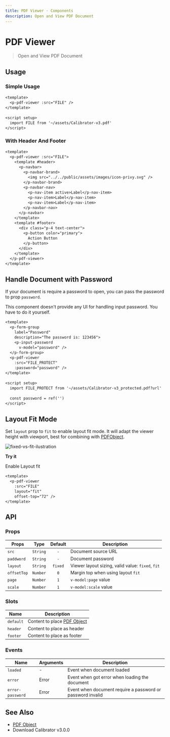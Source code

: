 ```yaml
---
title: PDF Viewer · Components
description: Open and View PDF Document
---
```

<script setup>
  import pPdfViewer from './PdfViewer.vue'
  import pNavbar from '../navbar/Navbar.vue'
  import pNavbarBrand from '../navbar/NavbarBrand.vue'
  import pNavbarNav from '../navbar/NavbarNav.vue'
  import pNavItem from '../nav/NavItem.vue'
  import pButton from '../button/Button.vue'
  import pFormGroup from '../form-group/FormGroup.vue'
  import pInputPassword from '../input-password/InputPassword.vue'
  import pBanner from '../banner/Banner.vue'
  import pToggle from '../toggle/Toggle.vue'
  import FILE from '../../public/assets/pdf/Calibrator-v3.pdf?url'
  import FILE_PROTECT from '../../public/assets/pdf/Calibrator-v3_protected.pdf?url'
  import IMG_FIXED_FIT from '../../public/assets/images/fixed-vs-fit.svg'
  import { ref } from 'vue-demi'

  const password = ref('')
  const layout   = ref('fixed')
</script>

<style lang="postcss">
  .preview > .pdf {
    @apply z-[2];
  }
</style>

# PDF Viewer
> Open and View PDF Document

## Usage

### Simple Usage

<preview>
  <p-pdf-viewer :src="FILE" />
</preview>

```vue
<template>
  <p-pdf-viewer :src="FILE" />
</template>

<script setup>
  import FILE from '~/assets/Calibrator-v3.pdf'
</script>
```

### With Header And Footer

<preview>
  <p-pdf-viewer :src="FILE">
    <template #header>
      <p-navbar>
        <p-navbar-brand>
          <img src="../../public/assets/images/icon-privy.svg" />
        </p-navbar-brand>
        <p-navbar-nav>
          <p-nav-item active>Label</p-nav-item>
          <p-nav-item>Label</p-nav-item>
          <p-nav-item>Label</p-nav-item>
        </p-navbar-nav>
      </p-navbar>
    </template>
    <template #footer>
      <div class="p-4 text-center">
        <p-button color="primary">
          Action Button
        </p-button>
      </div>
    </template>
  </p-pdf-viewer>
</preview>

```vue
<template>
  <p-pdf-viewer :src="FILE">
    <template #header>
      <p-navbar>
        <p-navbar-brand>
          <img src="../../public/assets/images/icon-privy.svg" />
        </p-navbar-brand>
        <p-navbar-nav>
          <p-nav-item active>Label</p-nav-item>
          <p-nav-item>Label</p-nav-item>
          <p-nav-item>Label</p-nav-item>
        </p-navbar-nav>
      </p-navbar>
    </template>
    <template #footer>
      <div class="p-4 text-center">
        <p-button color="primary">
          Action Button
        </p-button>
      </div>
    </template>
  </p-pdf-viewer>
</template>
```

## Handle Document with Password

If your document is require a password to open, you can pass the password to prop `password`.

<p-banner :dismissable="false">
  This component doesn't provide any UI for handling input password. You have to do it yourself.
</p-banner>

<preview class="flex-col">
  <p-form-group
    label="Password"
    description="The password is: 123456">
    <p-input-password
      v-model="password" />
  </p-form-group>
  <p-pdf-viewer
    :src="FILE_PROTECT"
    :password="password" />
</preview>

```vue
<template>
  <p-form-group
    label="Password"
    description="The password is: 123456">
    <p-input-password
      v-model="password" />
  </p-form-group>
  <p-pdf-viewer
    :src="FILE_PROTECT"
    :password="password" />
</template>

<script setup>
  import FILE_PROTECT from '~/assets/Calibrator-v3_protected.pdf?url'

  const password = ref('')
</script>
```

## Layout Fit Mode

Set `layout` prop to `fit` to enable layout fit mode. It will adapt the viewer height with viewport, best for combining with [PDFObject](/components/pdf-object/).

<a :href="IMG_FIXED_FIT" target="_blank">
  <img class="w-full" :src="IMG_FIXED_FIT" alt="fixed-vs-fit-ilustration" />
</a>

**Try it**

<div class="mb-4">
  <p-toggle value="fit" unchecked-value="fixed" v-model="layout">
    Enable Layout fit
  </p-toggle>
</div>

<preview>
  <p-pdf-viewer
    :src="FILE"
    :layout="layout"
    offset-top="72" />
</preview>

```vue
<template>
  <p-pdf-viewer
    :src="FILE"
    layout="fit"
    offset-top="72" />
</template>
```

## API

### Props

| Props       |   Type   | Default | Description                                       |
|-------------|:--------:|:-------:|---------------------------------------------------|
| `src`       | `String` |   `-`   | Document source URL                               |
| `paddword`  | `String` |   `-`   | Document password                                 |
| `layout`    | `String` | `fixed` | Viewer layout sizing, valid value: `fixed`, `fit` |
| `offsetTop` | `Number` |   `0`   | Margin top when using layout `fit`                |
| `page`      | `Number` |   `1`   | `v-model:page` value                              |
| `scale`     | `Number` |   `1`   | `v-model:scale` value                             |

### Slots

| Name      | Description                                            |
|-----------|--------------------------------------------------------|
| `default` | Content to place [PDF Object](/components/pdf-object/) |
| `header`  | Content to place as header                             |
| `footer`  | Content to place as footer                             |

### Events

| Name             | Arguments | Description                                                |
|------------------|-----------|------------------------------------------------------------|
| `loaded`         | -         | Event when document loaded                                 |
| `error`          | Error     | Event when got error when loading the document             |
| `error-password` | Error     | Event when document require a password or password invalid |

## See Also

- [PDF Object](/components/pdf-object/)
- <a :href="FILE" target="_blank" download>Download Calibrator v3.0.0</a>
